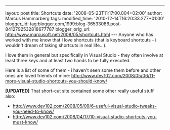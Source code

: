---
layout: post
title: Shortcuts
date: '2008-05-23T11:17:00.004+02:00'
author: Marcus Hammarberg
tags:
modified_time: '2010-12-14T16:20:33.277+01:00'
blogger_id: tag:blogger.com,1999:blog-36533086.post-8412792532818677787
blogger_orig_url: http://www.marcusoft.net/2008/05/shortcuts.html ---
Anyone
who <span
id="SPELLING_ERROR_2" class="blsp-spelling-error">has <span
id="SPELLING_ERROR_3" class="blsp-spelling-error">worked <span
id="SPELLING_ERROR_4" class="blsp-spelling-error">with <span
id="SPELLING_ERROR_5" class="blsp-spelling-error">me <span
id="SPELLING_ERROR_6" class="blsp-spelling-error">know <span
id="SPELLING_ERROR_7" class="blsp-spelling-error">that I <span
id="SPELLING_ERROR_8" class="blsp-spelling-error">love <span
id="SPELLING_ERROR_9" class="blsp-spelling-error">shortcuts
(that is
<span id="SPELLING_ERROR_11" class="blsp-spelling-error">keyboard
shortcuts - i <span
id="SPELLING_ERROR_13" class="blsp-spelling-error">wouldn't <span
id="SPELLING_ERROR_14" class="blsp-spelling-error">dream <span
id="SPELLING_ERROR_15" class="blsp-spelling-error">of <span
id="SPELLING_ERROR_16" class="blsp-spelling-error">taking <span
id="SPELLING_ERROR_17" class="blsp-spelling-error">shortcuts in
real <span id="SPELLING_ERROR_18"
class="blsp-spelling-error">life...).

I <span id="SPELLING_ERROR_19" class="blsp-spelling-error">love
<span id="SPELLING_ERROR_20" class="blsp-spelling-error">them in
general <span id="SPELLING_ERROR_21"
class="blsp-spelling-error">but <span id="SPELLING_ERROR_22"
class="blsp-spelling-error">specifically in <span
id="SPELLING_ERROR_23" class="blsp-spelling-error">Visual
Studio - <span id="SPELLING_ERROR_24"
class="blsp-spelling-error">they <span id="SPELLING_ERROR_25"
class="blsp-spelling-error">often <span id="SPELLING_ERROR_26"
class="blsp-spelling-error">involve <span id="SPELLING_ERROR_27"
class="blsp-spelling-error">at <span id="SPELLING_ERROR_28"
class="blsp-spelling-error">least <span id="SPELLING_ERROR_29"
class="blsp-spelling-error">three <span id="SPELLING_ERROR_30"
class="blsp-spelling-error">keys and <span id="SPELLING_ERROR_31"
class="blsp-spelling-error">at <span id="SPELLING_ERROR_32"
class="blsp-spelling-error">least <span id="SPELLING_ERROR_33"
class="blsp-spelling-error">two hands <span
id="SPELLING_ERROR_34" class="blsp-spelling-error">to be <span
id="SPELLING_ERROR_35" class="blsp-spelling-error">fully <span
id="SPELLING_ERROR_36" class="blsp-spelling-error">executed.

<span id="SPELLING_ERROR_37" class="blsp-spelling-error">Here is
a list <span id="SPELLING_ERROR_38"
class="blsp-spelling-error">of <span id="SPELLING_ERROR_39"
class="blsp-spelling-error">some <span id="SPELLING_ERROR_40"
class="blsp-spelling-error">of <span id="SPELLING_ERROR_41"
class="blsp-spelling-error">them - i <span id="SPELLING_ERROR_42"
class="blsp-spelling-error">haven't <span id="SPELLING_ERROR_43"
class="blsp-spelling-error">seen <span id="SPELLING_ERROR_44"
class="blsp-spelling-error">some <span id="SPELLING_ERROR_45"
class="blsp-spelling-error">them <span id="SPELLING_ERROR_46"
class="blsp-spelling-error">before and <span
id="SPELLING_ERROR_47" class="blsp-spelling-error">other <span
id="SPELLING_ERROR_48" class="blsp-spelling-error">ones <span
id="SPELLING_ERROR_49" class="blsp-spelling-error">are <span
id="SPELLING_ERROR_50" class="blsp-spelling-error">loved <span
id="SPELLING_ERROR_51" class="blsp-spelling-error">friends <span
id="SPELLING_ERROR_52" class="blsp-spelling-error">of <span
id="SPELLING_ERROR_53" class="blsp-spelling-error">mine:
<http://www.dev102.com/2008/05/06/11-more-visual-studio-shortcuts-you-should-know/>

**\[UPDATED\]**
That short-cut site contained some other really useful stuff also:

-   <http://www.dev102.com/2008/05/09/6-useful-visual-studio-tweaks-you-need-to-know/>
-   <http://www.dev102.com/2008/04/17/10-visual-studio-shortcuts-you-must-know/>
